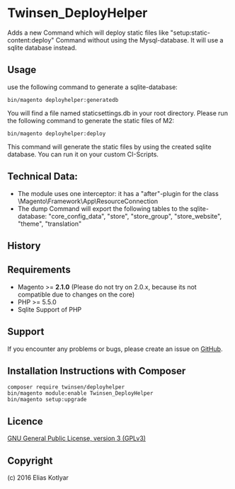 Twinsen_DeployHelper
===================
Adds a new Command which will deploy static files like "setup:static-content:deploy" Command without using the Mysql-database. 
It will use a sqlite database instead.


Usage
-----

use the following command to generate a sqlite-database:

    bin/magento deployhelper:generatedb

You will find a  file named staticsettings.db in your root directory.
Please run the following command to generate the static files of M2:

    bin/magento deployhelper:deploy

This command will generate the static files by using the created sqlite database. You can run it on your custom CI-Scripts.    

Technical Data:
---------------

- The module uses one interceptor: it has a "after"-plugin for the class \Magento\Framework\App\ResourceConnection  
- The dump Command will export the following tables to the sqlite-database:
"core_config_data", "store", "store_group", "store_website", "theme", "translation"

History
-------


Requirements
------------
- Magento >= **2.1.0** (Please do not try on 2.0.x, because its not compatible due to changes on the core)
- PHP >= 5.5.0
- Sqlite Support of PHP

Support
-------
If you encounter any problems or bugs, please create an issue on [GitHub](https://github.com/EliasKotlyar/Twinsen_DeployHelper).



Installation Instructions with Composer
---------------------------------------------
    composer require twinsen/deployhelper
    bin/magento module:enable Twinsen_DeployHelper
    bin/magento setup:upgrade
    
    
Licence
-------
[GNU General Public License, version 3 (GPLv3)](http://opensource.org/licenses/gpl-3.0)

Copyright
---------
(c) 2016 Elias Kotlyar
